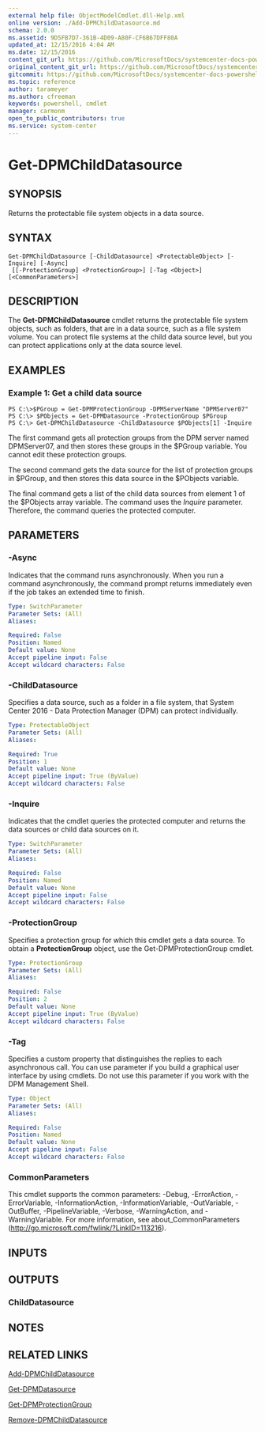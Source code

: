 ```yaml
---
external help file: ObjectModelCmdlet.dll-Help.xml
online version: ./Add-DPMChildDatasource.md
schema: 2.0.0
ms.assetid: 9D5FB7D7-361B-4D09-A80F-CF6B67DFF80A
updated_at: 12/15/2016 4:04 AM
ms.date: 12/15/2016
content_git_url: https://github.com/MicrosoftDocs/systemcenter-docs-powershell/blob/master/systemcenter-cmdlets/SystemCenter2016/DataProtectionManager/vlatest/Get-DPMChildDatasource.md
original_content_git_url: https://github.com/MicrosoftDocs/systemcenter-docs-powershell/blob/master/systemcenter-cmdlets/SystemCenter2016/DataProtectionManager/vlatest/Get-DPMChildDatasource.md
gitcommit: https://github.com/MicrosoftDocs/systemcenter-docs-powershell/blob/7df4508c7b907a214e6a8eca76037b06065ef078/systemcenter-cmdlets/SystemCenter2016/DataProtectionManager/vlatest/Get-DPMChildDatasource.md
ms.topic: reference
author: tarameyer
ms.author: cfreeman
keywords: powershell, cmdlet
manager: carmonm
open_to_public_contributors: true
ms.service: system-center
---
```


# Get-DPMChildDatasource

## SYNOPSIS
Returns the protectable file system objects in a data source.

## SYNTAX

```
Get-DPMChildDatasource [-ChildDatasource] <ProtectableObject> [-Inquire] [-Async]
 [[-ProtectionGroup] <ProtectionGroup>] [-Tag <Object>] [<CommonParameters>]
```

## DESCRIPTION
The **Get-DPMChildDatasource** cmdlet returns the protectable file system objects, such as folders, that are in a data source, such as a file system volume.
You can protect file systems at the child data source level, but you can protect applications only at the data source level.

## EXAMPLES

### Example 1: Get a child data source
```
PS C:\>$PGroup = Get-DPMProtectionGroup -DPMServerName "DPMServer07"
PS C:\> $PObjects = Get-DPMDatasource -ProtectionGroup $PGroup
PS C:\> Get-DPMChildDatasource -ChildDatasource $PObjects[1] -Inquire
```

The first command gets all protection groups from the DPM server named DPMServer07, and then stores these groups in the $PGroup variable.
You cannot edit these protection groups.

The second command gets the data source for the list of protection groups in $PGroup, and then stores this data source in the $PObjects variable.

The final command gets a list of the child data sources from element 1 of the $PObjects array variable.
The command uses the *Inquire* parameter.
Therefore, the command queries the protected computer.

## PARAMETERS

### -Async
Indicates that the command runs asynchronously.
When you run a command asynchronously, the command prompt returns immediately even if the job takes an extended time to finish.

```yaml
Type: SwitchParameter
Parameter Sets: (All)
Aliases: 

Required: False
Position: Named
Default value: None
Accept pipeline input: False
Accept wildcard characters: False
```

### -ChildDatasource
Specifies a data source, such as a folder in a file system, that System Center 2016 - Data Protection Manager (DPM) can protect individually.

```yaml
Type: ProtectableObject
Parameter Sets: (All)
Aliases: 

Required: True
Position: 1
Default value: None
Accept pipeline input: True (ByValue)
Accept wildcard characters: False
```

### -Inquire
Indicates that the cmdlet queries the protected computer and returns the data sources or child data sources on it.

```yaml
Type: SwitchParameter
Parameter Sets: (All)
Aliases: 

Required: False
Position: Named
Default value: None
Accept pipeline input: False
Accept wildcard characters: False
```

### -ProtectionGroup
Specifies a protection group for which this cmdlet gets a data source.
To obtain a **ProtectionGroup** object, use the Get-DPMProtectionGroup cmdlet.

```yaml
Type: ProtectionGroup
Parameter Sets: (All)
Aliases: 

Required: False
Position: 2
Default value: None
Accept pipeline input: True (ByValue)
Accept wildcard characters: False
```

### -Tag
Specifies a custom property that distinguishes the replies to each asynchronous call.
You can use parameter if you build a graphical user interface by using cmdlets.
Do not use this parameter if you work with the DPM Management Shell.

```yaml
Type: Object
Parameter Sets: (All)
Aliases: 

Required: False
Position: Named
Default value: None
Accept pipeline input: False
Accept wildcard characters: False
```

### CommonParameters
This cmdlet supports the common parameters: -Debug, -ErrorAction, -ErrorVariable, -InformationAction, -InformationVariable, -OutVariable, -OutBuffer, -PipelineVariable, -Verbose, -WarningAction, and -WarningVariable. For more information, see about_CommonParameters (http://go.microsoft.com/fwlink/?LinkID=113216).

## INPUTS

## OUTPUTS

### ChildDatasource

## NOTES

## RELATED LINKS

[Add-DPMChildDatasource](xref:SystemCenter2016/DataProtectionManager/vlatest/Add-DPMChildDatasource.md)

[Get-DPMDatasource](xref:SystemCenter2016/DataProtectionManager/vlatest/Get-DPMDatasource.md)

[Get-DPMProtectionGroup](xref:SystemCenter2016/DataProtectionManager/vlatest/Get-DPMProtectionGroup.md)

[Remove-DPMChildDatasource](xref:SystemCenter2016/DataProtectionManager/vlatest/Remove-DPMChildDatasource.md)

